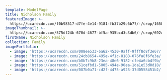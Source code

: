 ```yaml
---
template: ModelPage
title: Nicholson Family
featuredImage: >-
  https://ucarecdn.com/f0b98517-d7fe-4e14-9181-fb37b29c6b77/-/crop/1650x999/0,3/-/preview/
imageThumbnail: >-
  https://ucarecdn.com/575df24b-670d-4677-bf5a-935bcd3c3db6/-/crop/692x990/619,84/-/preview/
firstName: Nicholson Family
collection: Family
imagePortfolio:
  - image: 'https://ucarecdn.com/008ee533-6a62-4530-9aff-9fff8d8f3e67/'
  - image: 'https://ucarecdn.com/24cb8654-495e-4f1c-8188-076fa8f6fe3a/'
  - image: 'https://ucarecdn.com/b8b7c9b8-23ea-48e6-9182-cfe4a6cb4f9b/'
  - image: 'https://ucarecdn.com/51cefbd1-5005-494e-90ea-1da1e53d0d18/'
  - image: 'https://ucarecdn.com/087b0a71-cd2f-4475-a923-37d0558451b2/'
---
```



